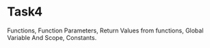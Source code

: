 # Task4
Functions, Function Parameters, Return Values from functions, Global Variable And Scope, Constants.
